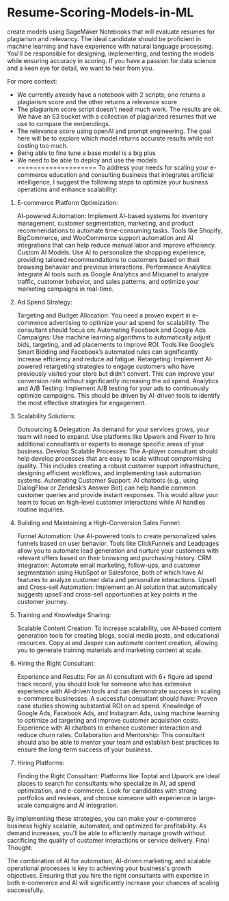 # Resume-Scoring-Models-in-ML
 create models using SageMaker Notebooks that will evaluate resumes for plagiarism and relevancy. The ideal candidate should be proficient in machine learning and have experience with natural language processing. You'll be responsible for designing, implementing, and testing the models while ensuring accuracy in scoring. If you have a passion for data science and a keen eye for detail, we want to hear from you.

For more context:
- We currently already have a notebook with 2 scripts; one returns a plagiarism score and the other returns a relevance score
- The plagiarism score script doesn't need much work. The results are ok. We have an S3 bucket with a collection of plagiarized resumes that we use to compare the embendings.
- The relevance score using openAI and prompt engineering. The goal here will be to explore which model returns accurate results while not costing too much.
- Being able to fine tune a base model is a big plus
- We need to be able to deploy and use the models
====================
To address your needs for scaling your e-commerce education and consulting business that integrates artificial intelligence, I suggest the following steps to optimize your business operations and enhance scalability:
1. E-commerce Platform Optimization:

    AI-powered Automation: Implement AI-based systems for inventory management, customer segmentation, marketing, and product recommendations to automate time-consuming tasks. Tools like Shopify, BigCommerce, and WooCommerce support automation and AI integrations that can help reduce manual labor and improve efficiency.
    Custom AI Models: Use AI to personalize the shopping experience, providing tailored recommendations to customers based on their browsing behavior and previous interactions.
    Performance Analytics: Integrate AI tools such as Google Analytics and Mixpanel to analyze traffic, customer behavior, and sales patterns, and optimize your marketing campaigns in real-time.

2. Ad Spend Strategy:

    Targeting and Budget Allocation: You need a proven expert in e-commerce advertising to optimize your ad spend for scalability. The consultant should focus on:
        Automating Facebook and Google Ads Campaigns: Use machine learning algorithms to automatically adjust bids, targeting, and ad placements to improve ROI. Tools like Google’s Smart Bidding and Facebook’s automated rules can significantly increase efficiency and reduce ad fatigue.
        Retargeting: Implement AI-powered retargeting strategies to engage customers who have previously visited your store but didn’t convert. This can improve your conversion rate without significantly increasing the ad spend.
        Analytics and A/B Testing: Implement A/B testing for your ads to continuously optimize campaigns. This should be driven by AI-driven tools to identify the most effective strategies for engagement.

3. Scalability Solutions:

    Outsourcing & Delegation: As demand for your services grows, your team will need to expand. Use platforms like Upwork and Fiverr to hire additional consultants or experts to manage specific areas of your business.
    Develop Scalable Processes: The A-player consultant should help develop processes that are easy to scale without compromising quality. This includes creating a robust customer support infrastructure, designing efficient workflows, and implementing task automation systems.
    Automating Customer Support: AI chatbots (e.g., using DialogFlow or Zendesk’s Answer Bot) can help handle common customer queries and provide instant responses. This would allow your team to focus on high-level customer interactions while AI handles routine inquiries.

4. Building and Maintaining a High-Conversion Sales Funnel:

    Funnel Automation: Use AI-powered tools to create personalized sales funnels based on user behavior. Tools like ClickFunnels and Leadpages allow you to automate lead generation and nurture your customers with relevant offers based on their browsing and purchasing history.
    CRM Integration: Automate email marketing, follow-ups, and customer segmentation using HubSpot or Salesforce, both of which have AI features to analyze customer data and personalize interactions.
    Upsell and Cross-sell Automation: Implement an AI solution that automatically suggests upsell and cross-sell opportunities at key points in the customer journey.

5. Training and Knowledge Sharing:

    Scalable Content Creation: To increase scalability, use AI-based content generation tools for creating blogs, social media posts, and educational resources. Copy.ai and Jasper can automate content creation, allowing you to generate training materials and marketing content at scale.

6. Hiring the Right Consultant:

    Experience and Results: For an AI consultant with 6+ figure ad spend track record, you should look for someone who has extensive experience with AI-driven tools and can demonstrate success in scaling e-commerce businesses. A successful consultant should have:
        Proven case studies showing substantial ROI on ad spend.
        Knowledge of Google Ads, Facebook Ads, and Instagram Ads, using machine learning to optimize ad targeting and improve customer acquisition costs.
        Experience with AI chatbots to enhance customer interaction and reduce churn rates.
    Collaboration and Mentorship: This consultant should also be able to mentor your team and establish best practices to ensure the long-term success of your business.

7. Hiring Platforms:

    Finding the Right Consultant: Platforms like Toptal and Upwork are ideal places to search for consultants who specialize in AI, ad spend optimization, and e-commerce. Look for candidates with strong portfolios and reviews, and choose someone with experience in large-scale campaigns and AI integration.

By implementing these strategies, you can make your e-commerce business highly scalable, automated, and optimized for profitability. As demand increases, you'll be able to efficiently manage growth without sacrificing the quality of customer interactions or service delivery.
Final Thought:

The combination of AI for automation, AI-driven marketing, and scalable operational processes is key to achieving your business's growth objectives. Ensuring that you hire the right consultants with expertise in both e-commerce and AI will significantly increase your chances of scaling successfully.
